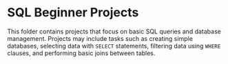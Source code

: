 # SQL Beginner Projects
This folder contains projects that focus on basic SQL queries and database management. Projects may include tasks such as creating simple databases, selecting data with `SELECT` statements, filtering data using `WHERE` clauses, and performing basic joins between tables.

